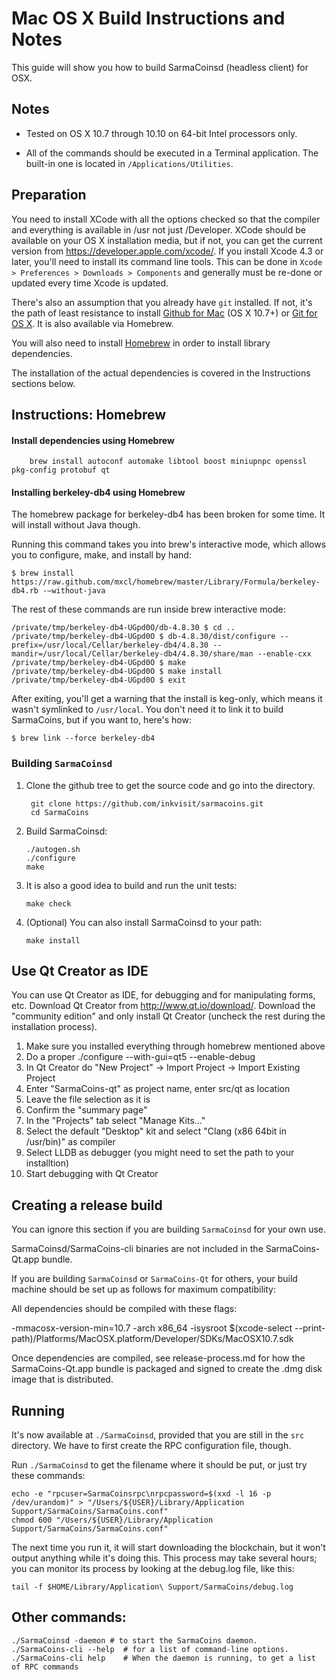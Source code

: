 Mac OS X Build Instructions and Notes
====================================
This guide will show you how to build SarmaCoinsd (headless client) for OSX.

Notes
-----

* Tested on OS X 10.7 through 10.10 on 64-bit Intel processors only.

* All of the commands should be executed in a Terminal application. The
built-in one is located in `/Applications/Utilities`.

Preparation
-----------

You need to install XCode with all the options checked so that the compiler
and everything is available in /usr not just /Developer. XCode should be
available on your OS X installation media, but if not, you can get the
current version from https://developer.apple.com/xcode/. If you install
Xcode 4.3 or later, you'll need to install its command line tools. This can
be done in `Xcode > Preferences > Downloads > Components` and generally must
be re-done or updated every time Xcode is updated.

There's also an assumption that you already have `git` installed. If
not, it's the path of least resistance to install [Github for Mac](https://mac.github.com/)
(OS X 10.7+) or
[Git for OS X](https://code.google.com/p/git-osx-installer/). It is also
available via Homebrew.

You will also need to install [Homebrew](http://brew.sh) in order to install library
dependencies.

The installation of the actual dependencies is covered in the Instructions
sections below.

Instructions: Homebrew
----------------------

#### Install dependencies using Homebrew

        brew install autoconf automake libtool boost miniupnpc openssl pkg-config protobuf qt

#### Installing berkeley-db4 using Homebrew

The homebrew package for berkeley-db4 has been broken for some time.  It will install without Java though.

Running this command takes you into brew's interactive mode, which allows you to configure, make, and install by hand:
```
$ brew install https://raw.github.com/mxcl/homebrew/master/Library/Formula/berkeley-db4.rb -–without-java 
```

The rest of these commands are run inside brew interactive mode:
```
/private/tmp/berkeley-db4-UGpd0O/db-4.8.30 $ cd ..
/private/tmp/berkeley-db4-UGpd0O $ db-4.8.30/dist/configure --prefix=/usr/local/Cellar/berkeley-db4/4.8.30 --mandir=/usr/local/Cellar/berkeley-db4/4.8.30/share/man --enable-cxx
/private/tmp/berkeley-db4-UGpd0O $ make
/private/tmp/berkeley-db4-UGpd0O $ make install
/private/tmp/berkeley-db4-UGpd0O $ exit
```

After exiting, you'll get a warning that the install is keg-only, which means it wasn't symlinked to `/usr/local`.  You don't need it to link it to build SarmaCoins, but if you want to, here's how:

    $ brew link --force berkeley-db4


### Building `SarmaCoinsd`

1. Clone the github tree to get the source code and go into the directory.

        git clone https://github.com/inkvisit/sarmacoins.git
        cd SarmaCoins

2.  Build SarmaCoinsd:

        ./autogen.sh
        ./configure
        make

3.  It is also a good idea to build and run the unit tests:

        make check

4.  (Optional) You can also install SarmaCoinsd to your path:

        make install

Use Qt Creator as IDE
------------------------
You can use Qt Creator as IDE, for debugging and for manipulating forms, etc.
Download Qt Creator from http://www.qt.io/download/. Download the "community edition" and only install Qt Creator (uncheck the rest during the installation process).

1. Make sure you installed everything through homebrew mentioned above 
2. Do a proper ./configure --with-gui=qt5 --enable-debug
3. In Qt Creator do "New Project" -> Import Project -> Import Existing Project
4. Enter "SarmaCoins-qt" as project name, enter src/qt as location
5. Leave the file selection as it is
6. Confirm the "summary page"
7. In the "Projects" tab select "Manage Kits..."
8. Select the default "Desktop" kit and select "Clang (x86 64bit in /usr/bin)" as compiler
9. Select LLDB as debugger (you might need to set the path to your installtion)
10. Start debugging with Qt Creator

Creating a release build
------------------------
You can ignore this section if you are building `SarmaCoinsd` for your own use.

SarmaCoinsd/SarmaCoins-cli binaries are not included in the SarmaCoins-Qt.app bundle.

If you are building `SarmaCoinsd` or `SarmaCoins-Qt` for others, your build machine should be set up
as follows for maximum compatibility:

All dependencies should be compiled with these flags:

 -mmacosx-version-min=10.7
 -arch x86_64
 -isysroot $(xcode-select --print-path)/Platforms/MacOSX.platform/Developer/SDKs/MacOSX10.7.sdk

Once dependencies are compiled, see release-process.md for how the SarmaCoins-Qt.app
bundle is packaged and signed to create the .dmg disk image that is distributed.

Running
-------

It's now available at `./SarmaCoinsd`, provided that you are still in the `src`
directory. We have to first create the RPC configuration file, though.

Run `./SarmaCoinsd` to get the filename where it should be put, or just try these
commands:

    echo -e "rpcuser=SarmaCoinsrpc\nrpcpassword=$(xxd -l 16 -p /dev/urandom)" > "/Users/${USER}/Library/Application Support/SarmaCoins/SarmaCoins.conf"
    chmod 600 "/Users/${USER}/Library/Application Support/SarmaCoins/SarmaCoins.conf"

The next time you run it, it will start downloading the blockchain, but it won't
output anything while it's doing this. This process may take several hours;
you can monitor its process by looking at the debug.log file, like this:

    tail -f $HOME/Library/Application\ Support/SarmaCoins/debug.log

Other commands:
-------

    ./SarmaCoinsd -daemon # to start the SarmaCoins daemon.
    ./SarmaCoins-cli --help  # for a list of command-line options.
    ./SarmaCoins-cli help    # When the daemon is running, to get a list of RPC commands
